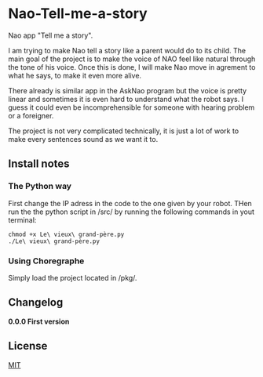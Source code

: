 # Nao-Tell-me-a-story
Nao app "Tell me a story".

I am trying to make Nao tell a story like a parent would do to its child. The main goal of the project is to make the voice of NAO feel like natural through the tone of his voice. Once this is done, I will make Nao move in agrement to what he says, to make it even more alive.

There already is similar app in the AskNao program but the voice is pretty linear and sometimes it is even hard to understand what the robot says. I guess it could even be incomprehensible for someone with hearing problem or a foreigner.

The project is not very complicated technically, it is just a lot of work to make every sentences sound as we want it to.

## Install notes
### The Python way
First change the IP adress in the code to the one given by your robot.
THen run the the python script in /src/ by running the following commands in yout terminal: 
    
    chmod +x Le\ vieux\ grand-père.py
    ./Le\ vieux\ grand-père.py

### Using Choregraphe
Simply load the project located in /pkg/.

## Changelog
__0.0.0 First version__

## License
[MIT](https://github.com/TH3Mjuss/Nao-Tell-me-a-story/blob/master/README.md "MIT")
